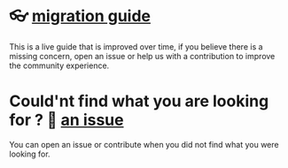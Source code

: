 # 👓 [migration guide](https://vert-x3.github.io/vertx-5-migration-guide/index.html)

This is a live guide that is improved over time, if you believe there is a missing concern, open an issue or help us with a contribution to improve the community experience.

# Could'nt find what you are looking for  ? 👊 [an issue](https://github.com/vert-x3/vertx-5-migration-guide/issues)

You can open an issue or contribute when you did not find what you were looking for.
